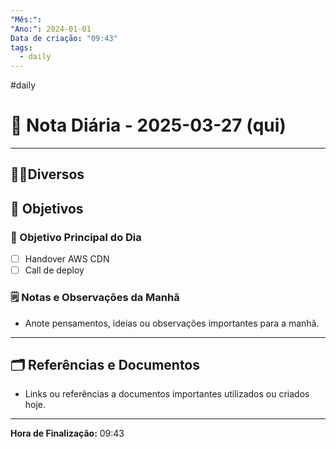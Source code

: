 ```yaml
---
"Mês:": 
"Ano:": 2024-01-01
Data de criação: "09:43"
tags:
  - daily
---
```

#daily
# 📅 Nota Diária - 2025-03-27 (qui)
---
## 🤝🏻Diversos

## 🌄 Objetivos
### 🎯 Objetivo Principal do Dia
- [ ] Handover AWS CDN 
- [ ] Call de deploy 

### 🗒️ Notas e Observações da Manhã
- Anote pensamentos, ideias ou observações importantes para a manhã.
---
## 🗂️ Referências e Documentos
- Links ou referências a documentos importantes utilizados ou criados hoje.

---

**Hora de Finalização:** 09:43
